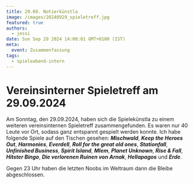 ```yaml
---
title: 29.09. Notierkünstla
image: /images/20240929_spieletreff.jpg
featured: true
authors:
  - jessi
date: Sun Sep 29 2024 14:00:01 GMT+0100 (IST)
meta:
  event: Zusammenfassung
tags:
  - spieleabend-intern
---
```


# Vereinsinterner Spieletreff am 29.09.2024

Am Sonntag, den 29.09.2024, haben sich die Spielekünstla zu einem weiteren vereinsinternen Spieletreff zusammengefunden. Es waren nur 40 Leute vor Ort, sodass ganz entspannt gespielt werden konnte. Ich habe folgende Spiele auf den Tischen gesehen: ***Mischwald***, ***Keep the Heroes Out***, ***Harmonies***, ***Everdell***, ***Roll for the great old ones***, ***Stationfall***, ***Unfinished Business***, ***Spirit Island***, ***Mlem***, ***Planet Unknown***, ***Rise & Fall***, ***Hitster Bingo***, ***Die verlorenen Ruinen von Arnak***, ***Hellapagos*** und ***Erde***.

Gegen 23 Uhr haben die letzten Noobs im Weltraum dann die Bleibe abgeschlossen.

